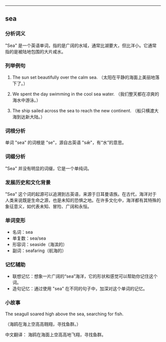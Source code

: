 
---------------
## sea
### 分析词义
"Sea" 是一个英语单词，指的是广阔的水域，通常比湖要大，但比洋小。它通常指的是被陆地包围的大片咸水。

### 列举例句
1. The sun set beautifully over the calm sea.
   （太阳在平静的海面上美丽地落下了。）

2. We spent the day swimming in the cool sea water.
   （我们整天都在凉爽的海水中游泳。）

3. The ship sailed across the sea to reach the new continent.
   （船只横渡大海到达新大陆。）

### 词根分析
单词 "sea" 的词根是 "se"，源自古英语 "sǣ"，有“水”的意思。

### 词缀分析
"Sea" 并没有明显的词缀，它是一个单纯词。

### 发展历史和文化背景
"Sea" 这个词的起源可以追溯到古英语，来源于日耳曼语族。在古代，海洋对于人类来说既是生命之源，也是未知的恐惧之地。在许多文化中，海洋都有其特殊的象征意义，如代表未知、冒险、广阔和永恒。

### 单词变形
- 名词：sea
- 单复数：sea/sea
- 形容词：seaside（海滨的）
- 副词：seafaring（航海的）

### 记忆辅助
- 联想记忆：想象一片广阔的“sea”海洋，它的形状和感觉可以帮助你记住这个词。
- 造句记忆：通过使用 "sea" 在不同的句子中，加深对这个单词的记忆。

### 小故事
The seagull soared high above the sea, searching for fish.

（海鸥在海上空高高翱翔，寻找鱼群。）

中文翻译：
海鸥在海面上空高高地飞翔，寻找鱼群。

